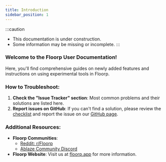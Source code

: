 ```yaml
---
title: Introduction
sidebar_position: 1
---
```


:::caution
- This documentation is under construction.
- Some information may be missing or incomplete.
  :::

### Welcome to the Floorp User Documentation!

Here, you'll find comprehensive guides on newly added features and instructions on using experimental tools in Floorp.

### How to Troubleshoot:

1. **Check the "Issue Tracker" section**: Most common problems and their solutions are listed here.
2. **Report issues on GitHub**: If you can't find a solution, please review the [checklist](https://docs.floorp.app/docs/other/issue-checklist/) and report the issue on our [GitHub page](https://github.com/Floorp-Projects/Floorp/issues/new/choose).

### Additional Resources:

- **Floorp Communities**:
    - [Reddit: r/Floorp](https://www.reddit.com/r/Floorp/)
    - [Ablaze Community Discord](https://aka.ablaze.one/discord)
- **Floorp Website**: Visit us at [floorp.app](https://floorp.app/) for more information.
